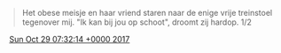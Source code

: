 > Het obese meisje en haar vriend staren naar de enige vrije treinstoel tegenover mij\. "Ik kan bij jou op schoot", droomt zij hardop\. 1/2

<img src="../../media/tweet.ico" width="12" /> [Sun Oct 29 07:32:14 +0000 2017](https://twitter.com/DromerDenker/status/924539355611516928)